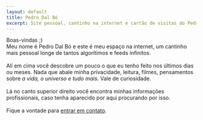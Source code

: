 ```yaml
---
layout: default
title: Pedro Dal Bó
excerpt: Site pessoal, cantinho na internet e cartão de visitas do Pedro Dal Bó.
---
```

<div id="saudacao">
    Boas-vindas ;)
</div>
<div id="descricao">
    Meu nome é Pedro Dal Bó e este é meu espaço na internet, um cantinho mais pessoal longe de tantos algorítimos e feeds infinitos.<br><br>
    Alí em cima você descobre um pouco o que eu tenho feito nos últimos dias ou meses. Nada que abale minha privacidade, leitura, filmes, pensamentos sobre <i>a vida, o universo e tudo mais</i>. Vale de curiosidade.<br><br>
    Lá no canto superior direito você encontra minhas informações profissionais, caso tenha aparecido por aqui procurando por isso.<br><br>
    Fique a vontade para <a href="mailto:pedro@dalbo.me" class="linkum" title="Onde falar comigo">entrar em contato</a>.
</div>